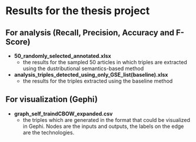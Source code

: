 # Results for the thesis project

## For analysis (Recall, Precision, Accuracy and F-Score)
- **50_randomly_selected_annotated.xlsx**
  - the results for the sampled 50 articles in which triples are extracted using the dustributional semantics-based method 
- **analysis_triples_detected_using_only_GSE_list(baseline).xlsx**
  - the results for the triples extracted using the baseline method
## For visualization (Gephi)
- **graph_self_traindCBOW_expanded.csv**
  - the triples which are generated in the format that could be visualized in Gephi. Nodes are the inputs and outputs, the labels on the edge are the technologies.

